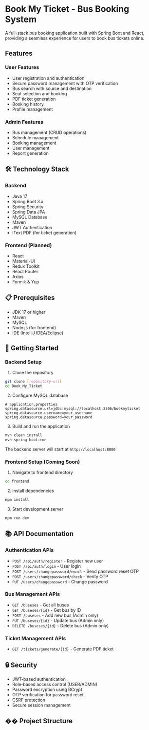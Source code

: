 # Book My Ticket - Bus Booking System

A full-stack bus booking application built with Spring Boot and React, providing a seamless experience for users to book bus tickets online.

## Features

### User Features
- User registration and authentication
- Secure password management with OTP verification
- Bus search with source and destination
- Seat selection and booking
- PDF ticket generation
- Booking history
- Profile management

### Admin Features
- Bus management (CRUD operations)
- Schedule management
- Booking management
- User management
- Report generation

## 🛠️ Technology Stack

### Backend
- Java 17
- Spring Boot 3.x
- Spring Security
- Spring Data JPA
- MySQL Database
- Maven
- JWT Authentication
- iText PDF (for ticket generation)

### Frontend (Planned)
- React
- Material-UI
- Redux Toolkit
- React Router
- Axios
- Formik & Yup

## 📋 Prerequisites

- JDK 17 or higher
- Maven
- MySQL
- Node.js (for frontend)
- IDE (IntelliJ IDEA/Eclipse)

## 🚀 Getting Started

### Backend Setup

1. Clone the repository
```bash
git clone [repository-url]
cd Book_My_Ticket
```

2. Configure MySQL database
```properties
# application.properties
spring.datasource.url=jdbc:mysql://localhost:3306/bookmyticket
spring.datasource.username=your_username
spring.datasource.password=your_password
```

3. Build and run the application
```bash
mvn clean install
mvn spring-boot:run
```

The backend server will start at `http://localhost:8080`

### Frontend Setup (Coming Soon)

1. Navigate to frontend directory
```bash
cd frontend
```

2. Install dependencies
```bash
npm install
```

3. Start development server
```bash
npm run dev
```

## 📚 API Documentation

### Authentication APIs
- `POST /api/auth/register` - Register new user
- `POST /api/auth/login` - User login
- `POST /users/changepassword/email` - Send password reset OTP
- `POST /users/changepassword/check` - Verify OTP
- `PUT /users/changepassword` - Change password

### Bus Management APIs
- `GET /buseses` - Get all buses
- `GET /buseses/{id}` - Get bus by ID
- `POST /buseses` - Add new bus (Admin only)
- `PUT /buseses/{id}` - Update bus (Admin only)
- `DELETE /buseses/{id}` - Delete bus (Admin only)

### Ticket Management APIs
- `GET /tickets/generate/{id}` - Generate PDF ticket

## 🔒 Security

- JWT-based authentication
- Role-based access control (USER/ADMIN)
- Password encryption using BCrypt
- OTP verification for password reset
- CSRF protection
- Secure session management

## �� Project Structure
